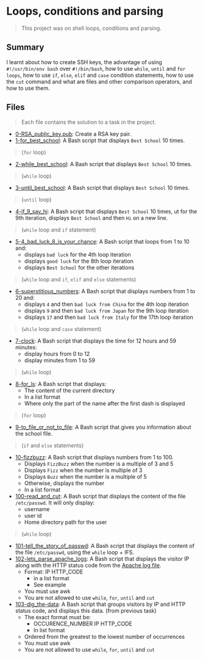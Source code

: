 # Loops, conditions and parsing

> This project was on shell loops, conditions and parsing.

## Summary

I learnt about how to create SSH keys, the advantage of using `#!/usr/bin/env bash` over `#!/bin/bash`, how to use `while`, `until` and `for loops`, how to use `if`, `else`, `elif` and `case` condition statements, how to use the `cut` command and what are files and other comparison operators, and how to use them.

## Files

> Each file contains the solution to a task in the project.

- [0-RSA_public_key.pub](https://github.com/Ebube-Ochemba/alx-system_engineering-devops/blob/master/0x04-loops_conditions_and_parsing/0-RSA_public_key.pub): Create a RSA key pair.
- [1-for_best_school](https://github.com/Ebube-Ochemba/alx-system_engineering-devops/blob/master/0x04-loops_conditions_and_parsing/1-for_best_school): A Bash script that displays `Best School` 10 times.
> (`for` loop)
- [2-while_best_school](https://github.com/Ebube-Ochemba/alx-system_engineering-devops/blob/master/0x04-loops_conditions_and_parsing/2-while_best_school): A Bash script that displays `Best School` 10 times.
> (`while` loop)
- [3-until_best_school](https://github.com/Ebube-Ochemba/alx-system_engineering-devops/blob/master/0x04-loops_conditions_and_parsing/3-until_best_school): A Bash script that displays `Best School` 10 times.
> (`until` loop)
- [4-if_9_say_hi](https://github.com/Ebube-Ochemba/alx-system_engineering-devops/blob/master/0x04-loops_conditions_and_parsing/4-if_9_say_hi): A Bash script that displays `Best School` 10 times, ut for the 9th iteration, displays `Best School` and then `Hi` on a new line.
> (`while` loop and `if` statement)
- [5-4_bad_luck_8_is_your_chance](https://github.com/Ebube-Ochemba/alx-system_engineering-devops/blob/master/0x04-loops_conditions_and_parsing/5-4_bad_luck_8_is_your_chance): A Bash script that loops from 1 to 10 and: 
	- displays `bad luck` for the 4th loop iteration
	- displays `good luck` for the 8th loop iteration
	- displays `Best School` for the other iterations
> (`while` loop and `if`, `elif` and `else` statements)
- [6-superstitious_numbers](https://github.com/Ebube-Ochemba/alx-system_engineering-devops/blob/master/0x04-loops_conditions_and_parsing/6-superstitious_numbers): A Bash script that displays numbers from 1 to 20 and:
	- displays `4` and then `bad luck from China` for the 4th loop iteration
	- displays `9` and then `bad luck from Japan` for the 9th loop iteration
	- displays `17` and then `bad luck from Italy` for the 17th loop iteration
> (`while` loop and `case` statement)
- [7-clock](https://github.com/Ebube-Ochemba/alx-system_engineering-devops/blob/master/0x04-loops_conditions_and_parsing/7-clock): A Bash script that displays the time for 12 hours and 59 minutes:
	- display hours from 0 to 12
	- display minutes from 1 to 59
> (`while` loop)
- [8-for_ls](https://github.com/Ebube-Ochemba/alx-system_engineering-devops/blob/master/0x04-loops_conditions_and_parsing/8-for_ls): A Bash script that displays:
	- The content of the current directory
	- In a list format
	- Where only the part of the name after the first dash is displayed
> (`for` loop)
- [9-to_file_or_not_to_file](https://github.com/Ebube-Ochemba/alx-system_engineering-devops/blob/master/0x04-loops_conditions_and_parsing/9-to_file_or_not_to_file): A Bash script that gives you information about the school file.
> (`if` and `else` statements)
- [10-fizzbuzz](https://github.com/Ebube-Ochemba/alx-system_engineering-devops/blob/master/0x04-loops_conditions_and_parsing/10-fizzbuzz): A Bash script that displays numbers from 1 to 100.
	- Displays `FizzBuzz` when the number is a multiple of 3 and 5
	- Displays `Fizz` when the number is multiple of 3
	- Displays `Buzz` when the number is a multiple of 5
	- Otherwise, displays the number
	- In a list format
- [100-read_and_cut](https://github.com/Ebube-Ochemba/alx-system_engineering-devops/blob/master/0x04-loops_conditions_and_parsing/100-read_and_cut): A Bash script that displays the content of the file `/etc/passwd`. It will only display:
	- username
	- user id
	- Home directory path for the user
> (`while` loop)
- [101-tell_the_story_of_passwd](https://github.com/Ebube-Ochemba/alx-system_engineering-devops/blob/master/0x04-loops_conditions_and_parsing/101-tell_the_story_of_passwd): A Bash script that displays the content of the file `/etc/passwd`, using the `while` loop + IFS.
- [102-lets_parse_apache_logs](https://github.com/Ebube-Ochemba/alx-system_engineering-devops/blob/master/0x04-loops_conditions_and_parsing/102-lets_parse_apache_logs): A Bash script that displays the visitor IP along with the HTTP status code from the [Apache log file](https://github.com/Ebube-Ochemba/alx-system_engineering-devops/blob/master/0x04-loops_conditions_and_parsing/apache-access.log).
	- Format: IP HTTP_CODE
		- in a list format
		- See example
	- You must use awk
	- You are not allowed to use `while`, `for`, `until` and `cut`
- [103-dig_the-data](https://github.com/Ebube-Ochemba/alx-system_engineering-devops/blob/master/0x04-loops_conditions_and_parsing/103-dig_the-data): A Bash script that groups visitors by IP and HTTP status code, and displays this data. (from previous task)
	- The exact format must be:
		- OCCURENCE_NUMBER IP HTTP_CODE
		- In list format
	- Ordered from the greatest to the lowest number of occurrences
	- You must use awk
	- You are not allowed to use `while`, `for`, `until` and `cut`

